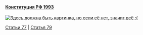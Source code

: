 #### [Конституция РФ 1993](https://lalawland.github.io/eurasia/russia/const)

[![Здесь должна быть картинка, но если её нет, значит всё :(](https://sun9-east.userapi.com/sun9-30/s/v1/ig2/fl4FDKFZn2yxbYK7suACk28EP09FSnaEqvB4vFXw1ILSaHApfZyeJwEdrzwPlEEs_AXOpiXAnni3D1CpmhRKpNPd.jpg?size=1280x720&quality=95&type=album)](https://sun9-east.userapi.com/sun9-30/s/v1/ig2/fl4FDKFZn2yxbYK7suACk28EP09FSnaEqvB4vFXw1ILSaHApfZyeJwEdrzwPlEEs_AXOpiXAnni3D1CpmhRKpNPd.jpg?size=1280x720&quality=95&type=album)

[Статьи 77](https://lalawland.github.io/eurasia/russia/const/art77) | [Статья 79](https://lalawland.github.io/eurasia/russia/const/art79)
